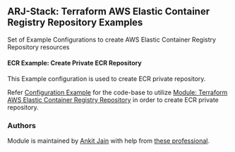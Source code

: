 ## ARJ-Stack: Terraform AWS Elastic Container Registry Repository Examples

Set of Example Configurations to create AWS Elastic Container Registry Repository resources

#### ECR Example: Create Private ECR Repository

This Example configuration is used to create ECR private repository.

Refer [Configuration Example](https://github.com/ankit-jn/terraform-aws-examples/tree/main/aws-ecr/ecr-private) for the code-base to utilize [Module: Terraform AWS Elastic Container Registry Repository](https://github.com/ankit-jn/terraform-aws-ecr) in order to create ECR private repository.


### Authors

Module is maintained by [Ankit Jain](https://github.com/ankit-jn) with help from [these professional](https://github.com/ankit-jn/terraform-aws-examples/graphs/contributors).